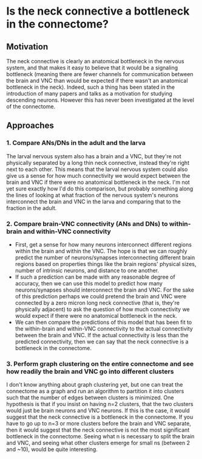 # Is the neck connective a bottleneck in the connectome?

## Motivation
The neck connective is clearly an anatomical bottleneck in the nervous system, and that makes it easy to believe that it would be a signaling bottleneck (meaning there are fewer channels for communication between the brain and VNC than would be expected if there wasn't an anatomical bottleneck in the neck). Indeed, such a thing has been stated in the introduction of many papers and talks as a motivation for studying descending neurons. However this has never been investigated at the level of the connectome.

## Approaches
### 1. Compare ANs/DNs in the adult and the larva
The larval nervous system also has a brain and a VNC, but they're not physically separated by a long thin neck connective, instead they're right next to each other. This means that the larval nervous system could also give us a sense for how much connectivity we would expect between the brain and VNC if there were no anatomical bottleneck in the neck. I'm not yet sure exactly how I'd do this comparison, but probably something along the lines of looking at what fraction of the nervous system's neurons interconnect the brain and VNC in the larva and comparing that to the fraction in the adult.

### 2. Compare brain-VNC connectivity (ANs and DNs) to within-brain and within-VNC connectivity
- First, get a sense for how many neurons interconnect different regions within the brain and within the VNC. The hope is that we can roughly predict the number of neurons/synapses interconnecting different brain regions based on properties things like the brain regions' physical sizes, number of intrinsic neurons, and distance to one another.
- If such a prediction can be made with any reasonable degree of accuracy, then we can use this model to predict how many neurons/synapses should interconnect the brain and VNC. For the sake of this prediction perhaps we could pretend the brain and VNC were connected by a zero micron long neck connective (that is, they're physically adjacent) to ask the question of how much connectivity we would expect if there were no anatomical bottleneck in the neck.
- We can then compare the predictions of this model that has been fit to the within-brain and within-VNC connectivity to the actual connectivity between the brain and VNC. If the actual connectivity is less than the predicted connectivity, then we can say that the neck connective is a bottleneck in the connectome.

### 3. Perform graph clustering on the entire connectome and see how readily the brain and VNC go into different clusters
I don't know anything about graph clustering yet, but one can treat the connectome as a graph and run an algorithm to partition it into clusters such that the number of edges between clusters is minimized. One hypothesis is that if you insist on having n=2 clusters, that the two clusters would just be brain neurons and VNC neurons. If this is the case, it would suggest that the neck connective is a bottleneck in the connectome. If you have to go up to n=3 or more clusters before the brain and VNC separate, then it would suggest that the neck connective is not the most significant bottleneck in the connectome. Seeing what  n is necessary to split the brain and VNC, and seeing what other clusters emerge for small ns (between 2 and ~10), would be quite interesting.
